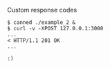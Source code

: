 Custom response codes

    $ canned ./example_2 &
    $ curl -v -XPOST 127.0.0.1:3000
    ...
    < HTTP/1.1 201 OK
    ...

    :)